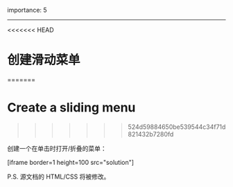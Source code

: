 importance: 5

---

<<<<<<< HEAD
# 创建滑动菜单
=======
# Create a sliding menu
>>>>>>> 524d59884650be539544c34f71d821432b7280fd

创建一个在单击时打开/折叠的菜单：

[iframe border=1 height=100 src="solution"]

P.S. 源文档的 HTML/CSS 将被修改。
